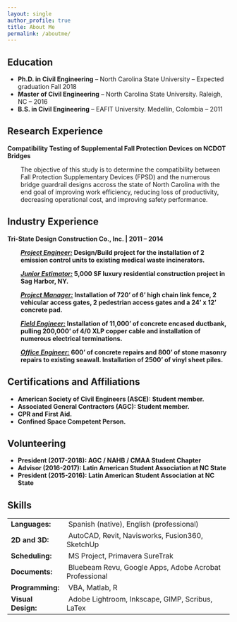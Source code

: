 ```yaml
---
layout: single
author_profile: true
title: About Me
permalink: /aboutme/
---
```


## Education
- <strong>Ph.D. in Civil Engineering</strong> – North Carolina State University – Expected graduation Fall 2018
- <strong>Master of Civil Engineering</strong> – North Carolina State University. Raleigh, NC – 2016
- <strong>B.S. in Civil Engineering</strong> – EAFIT University. Medellín, Colombia – 2011

## Research Experience
<strong>Compatibility Testing of Supplemental Fall Protection Devices on NCDOT Bridges</strong>
<p style="padding-left: 30px;">The objective of this study is to determine the compatibility between Fall Protection Supplementary Devices (FPSD) and the numerous bridge guardrail designs accross the state of North Carolina with the end goal of improving work efficiency, reducing loss of productivity, decreasing operational cost, and improving safety performance.</p>

## Industry Experience
<strong>Tri-State Design Construction Co., Inc. | <strong>2011 – 2014</strong>
<p style="padding-left: 30px;"><em><u>Project Engineer:</u></em> Design/Build project for the installation of 2 emission control units to existing medical waste incinerators.</p>
<p style="padding-left: 30px;"><em><u>Junior Estimator:</u></em> 5,000 SF luxury residential construction project in Sag Harbor, NY.</p>
<p style="padding-left: 30px;"><em><u>Project Manager:</u></em> Installation of 720’ of 6’ high chain link fence, 2 vehicular access gates, 2 pedestrian access gates and a 24’ x 12’ concrete pad.</p>
<p style="padding-left: 30px;"><em><u>Field Engineer:</u></em> Installation of 11,000’ of concrete encased ductbank, pulling 200,000’ of 4/0 XLP copper cable and installation of numerous electrical terminations.</p>
<p style="padding-left: 30px;"><em><u>Office Engineer:</u></em> 600’ of concrete repairs and 800’ of stone masonry repairs to existing seawall. Installation of 2500’ of vinyl sheet piles.</p>

## Certifications and Affiliations
<ul>
 	<li><strong>American Society of Civil Engineers (ASCE):</strong> Student member.</li>
 	<li><strong>Associated General Contractors (AGC):</strong> Student member.</li>
 	<li>CPR and First Aid.</li>
 	<li>Confined Space Competent Person.</li>
</ul>

## Volunteering
- <strong>President (2017-2018):</strong> AGC / NAHB / CMAA Student Chapter
- <strong>Advisor (2016-2017):</strong> Latin American Student Association at NC State
- <strong>President (2015-2016):</strong> Latin American Student Association at NC State

## Skills
<table class=" alignleft" style="height: 220px;" width="550">
<tbody>
<tr>
<td style="width: 110px; text-align: left;"><strong>Languages:</strong></td>
<td style="text-align: left;"> Spanish (native), English (professional)</td>
</tr>
<tr>
<td style="text-align: left;"><strong>2D and 3D:</strong></td>
<td style="text-align: left;"> AutoCAD, Revit, Navisworks, Fusion360, SketchUp</td>
</tr>
<tr>
<td style="text-align: left;"><strong>Scheduling:</strong></td>
<td style="text-align: left;"> MS Project, Primavera SureTrak</td>
</tr>
<tr>
<td style="text-align: left;"><strong>Documents:</strong></td>
<td style="text-align: left;"> Bluebeam Revu, Google Apps, Adobe Acrobat Professional</td>
</tr>
<tr>
<td style="text-align: left;"><strong>Programming:</strong></td>
<td style="text-align: left;"> VBA, Matlab, R</td>
</tr>
<tr>
<td style="text-align: left; vertical-align: middle;"><strong>Visual Design:</strong></td>
<td style="text-align: left;"> Adobe Lightroom, Inkscape, GIMP, Scribus, LaTex</td>
</tr>
</tbody>
</table>
&nbsp;
